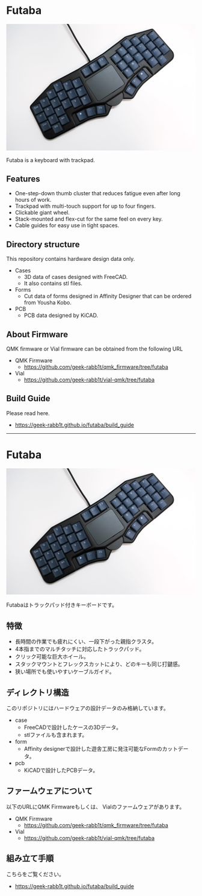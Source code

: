 # Futaba

![Futaba](./img/futaba.jpg)

Futaba is a keyboard with trackpad.

## Features

- One-step-down thumb cluster that reduces fatigue even after long hours of work.
- Trackpad with multi-touch support for up to four fingers.
- Clickable giant wheel.
- Stack-mounted and flex-cut for the same feel on every key.
- Cable guides for easy use in tight spaces.

## Directory structure

This repository contains hardware design data only.

- Cases
    - 3D data of cases designed with FreeCAD.
    - It also contains stl files.
- Forms
    - Cut data of forms designed in Affinity Designer that can be ordered from Yousha Kobo.
- PCB
    - PCB data designed by KiCAD.

## About Firmware

QMK firmware or Vial firmware can be obtained from the following URL

- QMK Firmware
  - https://github.com/geek-rabb1t/qmk_firmware/tree/futaba
- Vial
  - https://github.com/geek-rabb1t/vial-qmk/tree/futaba

## Build Guide

Please read here.

- https://geek-rabb1t.github.io/futaba/build_guide

---

# Futaba

![Futaba](./img/futaba.jpg)

Futabaはトラックパッド付きキーボードです。

## 特徴


- 長時間の作業でも疲れにくい、一段下がった親指クラスタ。
- 4本指までのマルチタッチに対応したトラックパッド。
- クリック可能な巨大ホイール。
- スタックマウントとフレックスカットにより、どのキーも同じ打鍵感。
- 狭い場所でも使いやすいケーブルガイド。

## ディレクトリ構造

このリポジトリにはハードウェアの設計データのみ格納しています。

- case
    - FreeCADで設計したケースの3Dデータ。
    - stlファイルも含まれます。
- form
    - Affinity designerで設計した遊舎工房に発注可能なFormのカットデータ。
- pcb
    - KiCADで設計したPCBデータ。

## ファームウェアについて

以下のURLにQMK Firmwareもしくは、 Vialのファームウェアがあります。

- QMK Firmware
  - https://github.com/geek-rabb1t/qmk_firmware/tree/futaba
- Vial
  - https://github.com/geek-rabb1t/vial-qmk/tree/futaba

## 組み立て手順

こちらをご覧ください。

- https://geek-rabb1t.github.io/futaba/build_guide